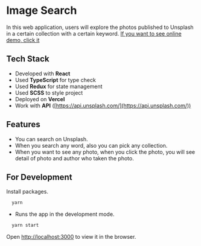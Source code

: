 
  
# Image Search

In this web application, users will explore the photos published to Unsplash in a certain collection with a certain keyword. [If you want to see online demo, click it](https://hipo-case.vercel.app/)

## Tech Stack
- Developed with **React**
- Used **TypeScript** for type check
- Used **Redux** for state management
- Used **SCSS** to style project
- Deployed on **Vercel**
- Work with **API** ([https://api.unsplash.com/](https://api.unsplash.com/))


## Features

- You can search on Unsplash. 
- When you search any word, also you can pick any collection.
- When you want to see any photo, when you click the photo, you will see detail of photo and author who taken the photo. 

## For Development

Install packages.
```bash
  yarn
```

- Runs the app in the development mode.

```bash
  yarn start
```
Open [http://localhost:3000](http://localhost:3000) to view it in the browser.
